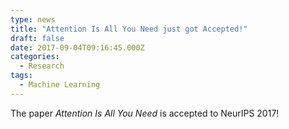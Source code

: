 ```yaml
---
type: news
title: "Attention Is All You Need just got Accepted!"
draft: false
date: 2017-09-04T09:16:45.000Z
categories:
  - Research
tags:
  - Machine Learning
---
```


The paper _Attention Is All You Need_ is accepted to NeurIPS 2017!
